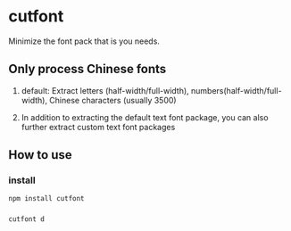 # cutfont
Minimize the font pack that is you needs.

## Only process Chinese fonts

1. default: Extract letters (half-width/full-width), numbers(half-width/full-width), Chinese characters (usually 3500)

2. In addition to extracting the default text font package, you can also further extract custom text font packages

## How to use

### install
```
npm install cutfont
```
### 
```
cutfont d
```



